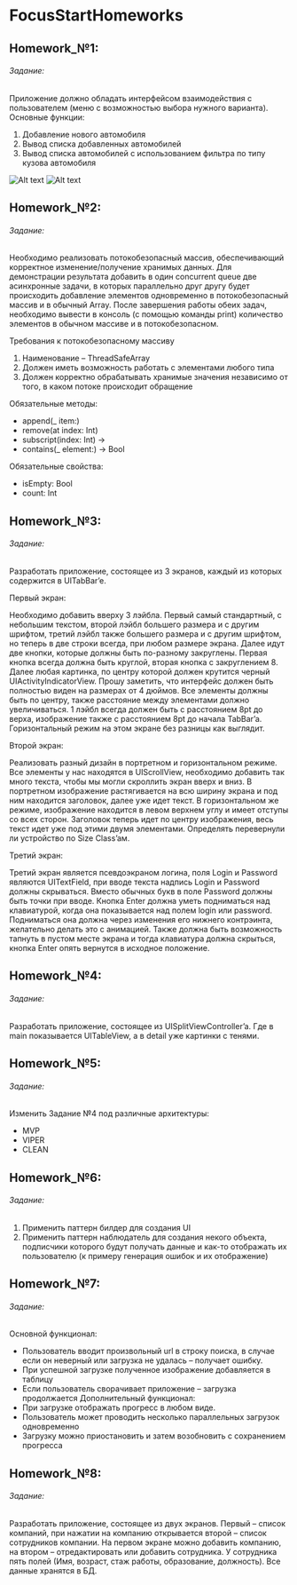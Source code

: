 # FocusStartHomeworks
## Homework_№1:
###### Задание:

Приложение должно обладать интерфейсом взаимодействия с пользователем (меню с возможностью выбора нужного варианта).
Основные функции:
1. Добавление нового автомобиля
2. Вывод списка добавленных автомобилей
3. Вывод списка автомобилей с использованием фильтра по типу кузова
автомобиля

![Alt text](ScreenShots/Homework_1.1.png)
![Alt text](ScreenShots/Homework_1.2.png)

## Homework_№2:
###### Задание:

Необходимо реализовать потокобезопасный массив, обеспечивающий корректное изменение/получение хранимых данных.
Для демонстрации результата добавить в один concurrent queue две асинхронные задачи, в которых параллельно друг другу будет происходить добавление элементов одновременно в потокобезопасный массив и в обычный Array.
После завершения работы обеих задач, необходимо вывести в консоль (с помощью команды print) количество элементов в обычном массиве и в потокобезопасном.

Требования к потокобезопасному массиву
1. Наименование – ThreadSafeArray
2. Должен иметь возможность работать с элементами любого типа
3. Должен корректно обрабатывать хранимые значения независимо от
того, в каком потоке происходит обращение

Обязательные методы:
* append(_ item:)
* remove(at index: Int)
* subscript(index: Int) -> 
* contains(_ element:) -> Bool

Обязательные свойства: 
* isEmpty: Bool
* count: Int

## Homework_№3:
###### Задание:

Разработать приложение, состоящее из 3 экранов, каждый из которых содержится в UITabBar’e.

Первый экран:

Необходимо добавить вверху 3 лэйбла. Первый самый стандартный, с небольшим текстом, второй лэйбл большего размера и с другим шрифтом, третий лэйбл также большего размера и с другим шрифтом, но теперь в две строки всегда, при любом размере экрана.
Далее идут две кнопки, которые должны быть по-разному закруглены. Первая кнопка всегда должна быть круглой, вторая кнопка с закруглением 8.
Далее любая картинка, по центру которой должен крутится черный UIActivityIndicatorView.
Прошу заметить, что интерфейс должен быть полностью виден на размерах от 4 дюймов. Все элементы должны быть по центру, также расстояние между элементами должно увеличиваться. 1 лэйбл всегда должен быть с расстоянием 8pt до верха, изображение также с расстоянием 8pt до начала TabBar’a. Горизонтальный режим на этом экране без разницы как выглядит.

Второй экран:

Реализовать разный дизайн в портретном и горизонтальном режиме. Все элементы у нас находятся в UIScrollView, необходимо добавить так много текста, чтобы мы могли скроллить экран вверх и вниз.
В портретном изображение растягивается на всю ширину экрана и под ним находится заголовок, далее уже идет текст. В горизонтальном же режиме, изображение находится в левом верхнем углу и имеет отступы со всех сторон. Заголовок теперь идет по центру изображения, весь текст идет уже под этими двумя элементами. Определять перевернули ли устройство по Size Class’aм.

Третий экран:

Третий экран является псевдоэкраном логина, поля Login и Password являются UITextField, при вводе текста надпись Login и Password должны скрываться. Вместо обычных букв в поле Password должны быть точки при вводе.
Кнопка Enter должна уметь подниматься над клавиатурой, когда она показывается над полем login или password. Подниматься она должна через изменения его нижнего контрэинта, желательно делать это с анимацией. Также должна быть возможность тапнуть в пустом месте экрана и тогда клавиатура должна скрыться, кнопка Enter опять вернутся в исходное положение.

## Homework_№4:
###### Задание:

Разработать приложение, состоящее из UISplitViewController’a. Где в main показывается UITableView, а в detail уже картинки с тенями.

## Homework_№5:
###### Задание:

Изменить Задание №4 под различные архитектуры:
* MVP
* VIPER 
* CLEAN

## Homework_№6:
###### Задание:

1. Применить паттерн билдер для создания UI
2. Применить паттерн наблюдатель для создания некого объекта, подписчики которого
будут получать данные и как-то отображать их пользователю (к примеру генерация ошибок и их отображение)

## Homework_№7:
###### Задание:

Основной функционал: 
* Пользователь вводит произвольный url в строку поиска, в случае если он неверный или загрузка не удалась – получает ошибку.
* При успешной загрузке полученное изображение добавляется в таблицу
* Если пользователь сворачивает приложение – загрузка продолжается
Дополнительный функционал:
* При загрузке отображать прогресс в любом виде.
* Пользователь может проводить несколько параллельных загрузок одновременно
* Загрузку можно приостановить и затем возобновить с сохранением прогресса

## Homework_№8:
###### Задание:

Разработать приложение, состоящее из двух экранов. Первый – список компаний, при нажатии на компанию открывается второй – список сотрудников компании. На первом экране можно добавить компанию, на втором – отредактировать или добавить сотрудника. У сотрудника пять полей (Имя, возраст, стаж работы, образование, должность). Все данные хранятся в БД.

